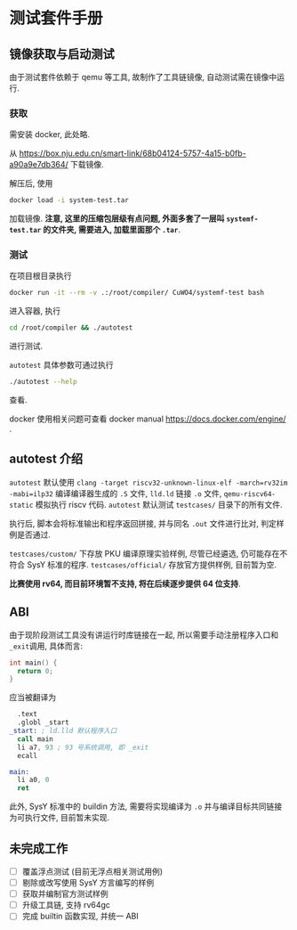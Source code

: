 # 测试套件手册

## 镜像获取与启动测试

由于测试套件依赖于 qemu 等工具, 故制作了工具链镜像, 自动测试需在镜像中运行.

### 获取

需安装 docker, 此处略.

从 https://box.nju.edu.cn/smart-link/68b04124-5757-4a15-b0fb-a90a9e7db364/ 下载镜像.

解压后, 使用

```sh
docker load -i system-test.tar
```

加载镜像. **注意, 这里的压缩包层级有点问题, 外面多套了一层叫 `systemf-test.tar` 的文件夹, 需要进入, 加载里面那个 `.tar`**.

### 测试

在项目根目录执行

```sh
docker run -it --rm -v .:/root/compiler/ CuWO4/systemf-test bash
```

进入容器, 执行

```sh
cd /root/compiler && ./autotest
```

进行测试.

`autotest` 具体参数可通过执行

```sh
./autotest --help
```

查看.

docker 使用相关问题可查看 docker manual https://docs.docker.com/engine/ .

## autotest 介绍

`autotest` 默认使用 `clang -target riscv32-unknown-linux-elf -march=rv32im -mabi=ilp32` 编译编译器生成的 `.S` 文件, `lld.ld` 链接 `.o` 文件, `qemu-riscv64-static` 模拟执行 riscv 代码. `autotest` 默认测试 `testcases/` 目录下的所有文件.

执行后, 脚本会将标准输出和程序返回拼接, 并与同名 `.out` 文件进行比对, 判定样例是否通过.

`testcases/custom/` 下存放 PKU 编译原理实验样例, 尽管已经遴选, 仍可能存在不符合 SysY 标准的程序. `testcases/official/` 存放官方提供样例, 目前暂为空.

**比赛使用 rv64, 而目前环境暂不支持, 将在后续逐步提供 64 位支持**.

## ABI

由于现阶段测试工具没有讲运行时库链接在一起, 所以需要手动注册程序入口和`_exit`调用, 具体而言:

```c
int main() {
  return 0;
}
```

应当被翻译为

```asm
  .text
  .globl _start
_start: ; ld.lld 默认程序入口
  call main
  li a7, 93 ; 93 号系统调用, 即 _exit
  ecall

main:
  li a0, 0
  ret
```

此外, SysY 标准中的 buildin 方法, 需要将实现编译为 `.o` 并与编译目标共同链接为可执行文件, 目前暂未实现.

## 未完成工作

- [ ] 覆盖浮点测试 (目前无浮点相关测试用例)
- [ ] 剔除或改写使用 SysY 方言编写的样例
- [ ] 获取并编制官方测试样例
- [ ] 升级工具链, 支持 rv64gc
- [ ] 完成 builtin 函数实现, 并统一 ABI
